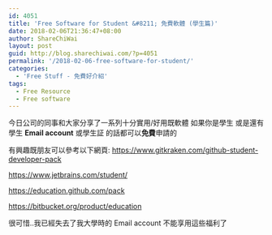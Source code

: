 ```yaml
---
id: 4051
title: 'Free Software for Student &#8211; 免費軟體 (學生篇)'
date: 2018-02-06T21:36:47+08:00
author: ShareChiWai
layout: post
guid: http://blog.sharechiwai.com/?p=4051
permalink: '/2018-02-06-free-software-for-student/'
categories:
  - 'Free Stuff - 免費好介紹'
tags:
  - Free Resource
  - Free software
---
```


今日公司的同事和大家分享了一系列十分實用/好用既軟體
如果你是學生 或是還有學生 **Email account** 或學生証 的話都可以**免費**申請的

有興趣既朋友可以參考以下網頁:
<https://www.gitkraken.com/github-student-developer-pack>

<https://www.jetbrains.com/student/>

<https://education.github.com/pack>

https://bitbucket.org/product/education

很可惜..我已經失去了我大學時的 Email account 不能享用這些福利了
